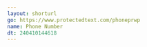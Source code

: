 ```yaml
---
layout: shorturl
go: https://www.protectedtext.com/phoneprwp
name: Phone Number
dt: 240410144618
---
```

